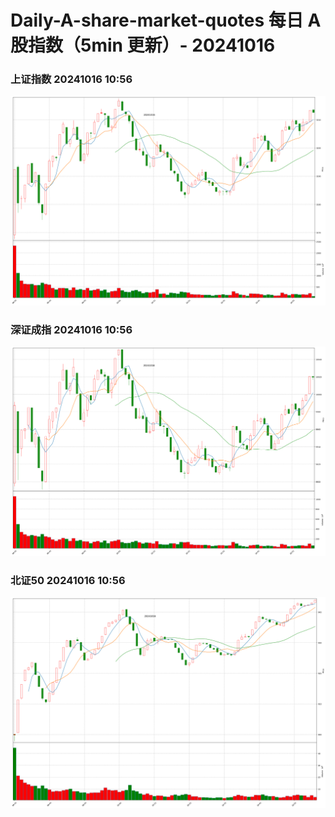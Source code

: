 
# Daily-A-share-market-quotes 每日 A 股指数（5min 更新）- 20241016

### 上证指数 20241016 10:56
![](./fig/2024/10/20241016-sh000001.png)

### 深证成指 20241016 10:56
![](./fig/2024/10/20241016-sz399001.png)

### 北证50 20241016 10:56
![](./fig/2024/10/20241016-bj899050.png)
